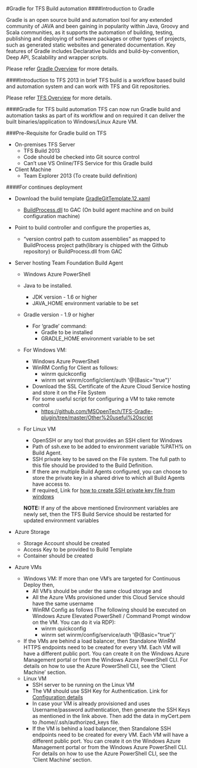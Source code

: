 #Gradle for TFS Build automation
####Introduction to Gradle

Gradle is an open source build and automation tool for any extended community of JAVA and been gaining in popularity within Java, Groovy and Scala communities, as it supports the automation of building, testing, publishing and deploying of software packages or other types of projects, such as generated static websites and generated documentation. Key features of Gradle includes Declarative builds and build-by-convention, Deep API, Scalability and wrapper scripts.

Please refer [Gradle Overview](http://www.gradle.org/overview) for more details.

####Introduction to TFS 2013 in brief
TFS build is a workflow based build and automation system and can work with TFS and Git repositories.

Please refer [TFS Overview](http://www.visualstudio.com/en-us/products/tfs-overview-vs.aspx) for more details.

####Gradle for TFS build automation
TFS can now run Gradle build and automation tasks as part of its workflow and on required it can deliver the built binaries/application to Windows/Linux Azure VM.

###Pre-Requisite for Gradle build on TFS
* On-premises TFS Server
  - TFS Build 2013
  - Code should be checked into Git source control
  - Can’t use VS Online/TFS Service for this Gradle build
* Client Machine
  - Team Explorer 2013 (To create build definition)

####For continues deployment

* Download the build template [GradleGitTemplate.12.xaml](https://github.com/MSOpenTech/TFS-Gradle-plugin/blob/master/GradleGitTemplate.12.xaml)
	- [BuildProcess.dll](https://github.com/MSOpenTech/TFS-Gradle-plugin/tree/master/BuildTemplate/BuildProcess/bin) to GAC (On build agent machine and on build configuration machine)
* Point to build controller and configure the properties as,
	- “version control path to custom assemblies” as mapped to BuildProcess project path(library is chipped with the Github repository) or BuildProcess.dll from GAC

* Server hosting Team Foundation Build Agent
	- Windows Azure PowerShell
	- Java to be installed.
		- JDK version - 1.6 or higher
		- JAVA_HOME environment variable to be set
	- Gradle version - 1.9 or higher
		- For ‘gradle’ command:
			- Gradle to be installed
			- GRADLE_HOME environment variable to be set
	- For Windows VM:
		- Windows Azure PowerShell
		- WinRM Config for Client as follows:
			- winrm quickconfig
			- winrm set winrm/config/client/auth '@{Basic="true"}'
		- Download the SSL Certificate of the Azure Cloud Service hosting and store it on the File System
		- For some useful script for configuring a VM to take remote control
			- https://github.com/MSOpenTech/TFS-Gradle-plugin/tree/master/Other%20useful%20script 
	- For Linux VM
		- OpenSSH or any tool that provides an SSH client for Windows
		- Path of ssh.exe to be added to environment variable %PATH% on Build Agent.
		- SSH private key to be saved on the File system. The full path to this file should be provided to the Build Definition. 
		- If there are multiple Build Agents configured, you can choose to store the private key in a shared drive to which all Build Agents have access to. 
		- If required, Link for [how to create SSH private key file from windows](http://azure.microsoft.com/en-us/documentation/articles/linux-use-ssh-key/)
		
		**NOTE:** If any of the above mentioned Environment variables are newly set, then the TFS Build Service should be restarted for updated environment variables
* Azure Storage
	- Storage Account should be created
	- Access Key to be provided to Build Template
	- Container should be created
* Azure VMs
	- Windows VM: If more than one VM’s are targeted for Continuous Deploy then, 
		- All VM’s should be under the same cloud storage and 
		- All the Azure VMs provisioned under this Cloud Service should have the same username
		- WinRM Config as follows (The following should be executed on Windows Azure Elevated PowerShell / Command Prompt window on the VM. You can do it via RDP):
			- winrm quickconfig
			- winrm set winrm/config/service/auth '@{Basic="true"}'
	- If the VMs are behind a load balancer, then Standalone WinRM HTTPS endpoints need to be created for every VM. Each VM will have a different public port. You can create it on the Windows Azure Management portal or from the Windows Azure PowerShell CLI. For details on how to use the Azure PowerShell CLI, see the ‘Client Machine’ section.
	- Linux VM
		- SSH server to be running on the Linux VM
		- The VM should use SSH Key for Authentication. Link for [Configuration details](http://azure.microsoft.com/en-us/documentation/articles/linux-use-ssh-key/)
		- In case your VM is already provisioned and uses Username/password authentication, then generate the SSH Keys as mentioned in the link above. Then add the data in myCert.pem to /home/<username>/.ssh/authorized_keys file. 
		- If the VM is behind a load balancer, then Standalone SSH endpoints need to be created for every VM. Each VM will have a different public port. You can create it on the Windows Azure Management portal or from the Windows Azure PowerShell CLI. For details on how to use the Azure PowerShell CLI, see the ‘Client Machine’ section.
